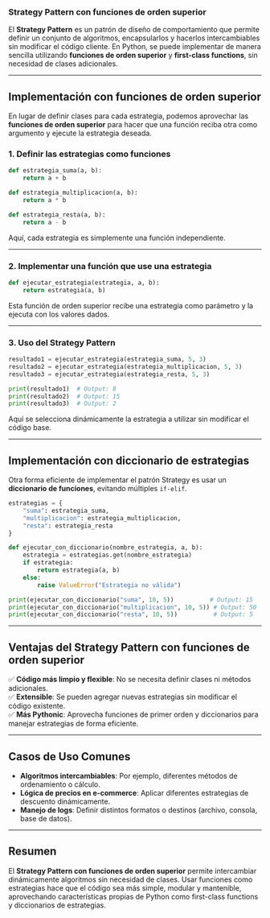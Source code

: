 
### Strategy Pattern con funciones de orden superior

El **Strategy Pattern** es un patrón de diseño de comportamiento que permite definir un conjunto de algoritmos, encapsularlos y hacerlos intercambiables sin modificar el código cliente. En Python, se puede implementar de manera sencilla utilizando **funciones de orden superior** y **first-class functions**, sin necesidad de clases adicionales.

---

## Implementación con funciones de orden superior

En lugar de definir clases para cada estrategia, podemos aprovechar las **funciones de orden superior** para hacer que una función reciba otra como argumento y ejecute la estrategia deseada.

### 1. Definir las estrategias como funciones

```python
def estrategia_suma(a, b):
    return a + b

def estrategia_multiplicacion(a, b):
    return a * b

def estrategia_resta(a, b):
    return a - b
```

Aquí, cada estrategia es simplemente una función independiente.

---

### 2. Implementar una función que use una estrategia

```python
def ejecutar_estrategia(estrategia, a, b):
    return estrategia(a, b)
```

Esta función de orden superior recibe una estrategia como parámetro y la ejecuta con los valores dados.

---

### 3. Uso del Strategy Pattern

```python
resultado1 = ejecutar_estrategia(estrategia_suma, 5, 3)
resultado2 = ejecutar_estrategia(estrategia_multiplicacion, 5, 3)
resultado3 = ejecutar_estrategia(estrategia_resta, 5, 3)

print(resultado1)  # Output: 8
print(resultado2)  # Output: 15
print(resultado3)  # Output: 2
```

Aquí se selecciona dinámicamente la estrategia a utilizar sin modificar el código base.

---

## Implementación con diccionario de estrategias

Otra forma eficiente de implementar el patrón Strategy es usar un **diccionario de funciones**, evitando múltiples `if-elif`.

```python
estrategias = {
    "suma": estrategia_suma,
    "multiplicacion": estrategia_multiplicacion,
    "resta": estrategia_resta
}

def ejecutar_con_diccionario(nombre_estrategia, a, b):
    estrategia = estrategias.get(nombre_estrategia)
    if estrategia:
        return estrategia(a, b)
    else:
        raise ValueError("Estrategia no válida")

print(ejecutar_con_diccionario("suma", 10, 5))          # Output: 15
print(ejecutar_con_diccionario("multiplicacion", 10, 5)) # Output: 50
print(ejecutar_con_diccionario("resta", 10, 5))          # Output: 5
```

---

## Ventajas del Strategy Pattern con funciones de orden superior

✅ **Código más limpio y flexible**: No se necesita definir clases ni métodos adicionales.  
✅ **Extensible**: Se pueden agregar nuevas estrategias sin modificar el código existente.  
✅ **Más Pythonic**: Aprovecha funciones de primer orden y diccionarios para manejar estrategias de forma eficiente.  

---

## Casos de Uso Comunes

- **Algoritmos intercambiables**: Por ejemplo, diferentes métodos de ordenamiento o cálculo.  
- **Lógica de precios en e-commerce**: Aplicar diferentes estrategias de descuento dinámicamente.  
- **Manejo de logs**: Definir distintos formatos o destinos (archivo, consola, base de datos).  

---

## Resumen

El **Strategy Pattern con funciones de orden superior** permite intercambiar dinámicamente algoritmos sin necesidad de clases. Usar funciones como estrategias hace que el código sea más simple, modular y mantenible, aprovechando características propias de Python como first-class functions y diccionarios de estrategias.

